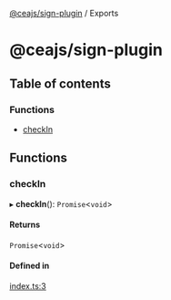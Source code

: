 [@ceajs/sign-plugin](README.md) / Exports

# @ceajs/sign-plugin

## Table of contents

### Functions

- [checkIn](modules.md#checkin)

## Functions

### checkIn

▸ **checkIn**(): `Promise`<`void`\>

#### Returns

`Promise`<`void`\>

#### Defined in

[index.ts:3](https://github.com/ceajs/cea/blob/3498600/src/plugins/sign/src/index.ts#L3)
